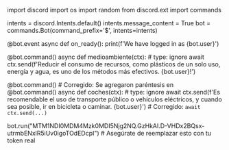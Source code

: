 
import discord
import os
import random
from discord.ext import commands

intents = discord.Intents.default()
intents.message_content = True
bot = commands.Bot(command_prefix='$', intents=intents)

@bot.event
async def on_ready():
    print(f'We have logged in as {bot.user}')

@bot.command()
async def medioambiente(ctx): # type: ignore
    await ctx.send(f'Reducir el consumo de recursos, como plásticos de un solo uso, energía y agua, es uno de los métodos más efectivos. {bot.user}!')

@bot.command()  # Corregido: Se agregaron paréntesis en @bot.command()
async def coches(ctx): # type: ignore
    await ctx.send(f'Es recomendable el uso de transporte público o vehículos eléctricos, y cuando sea posible, ir en bicicleta o caminar. {bot.user}')  # Corregido: `await ctx.send(...)`

bot.run("MTM1NDI0MDM4Mzk0MDI5Njg2NQ.GzHkAI.D-VHDx2BQsx-utrmbENxlR5iUv0igoTOdEDcpI")  # Asegúrate de reemplazar esto con tu token real
